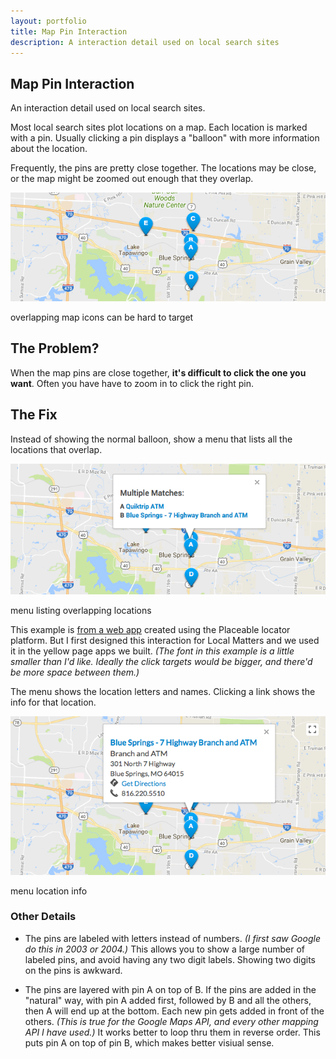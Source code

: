 ```yaml
---
layout: portfolio
title: Map Pin Interaction 
description: A interaction detail used on local search sites
---
```


<section class="white post" markdown="1">
<div class="text" markdown="1">
	
# Map Pin Interaction

<p class="meta">An interaction detail used on local search sites.</p>

Most local search sites plot locations on a map. Each location is marked with a pin. Usually clicking a pin displays a "balloon" with more information about the location.

Frequently, the pins are pretty close together. The locations may be close, or the map might be zoomed out enough that they overlap. 

<div class="">
	<img src="/img/ux/pin-menu-teaser.png" class="full-width border">
	<p class="caption">overlapping map icons can be hard to target</p>
</div>

</div>
</section>	
<section class="dark post" markdown="1">
<div class="text" markdown="1">

## The Problem?

When the map pins are close together, **it's difficult to click the one you want**. Often you have have to zoom in to click the right pin.

</div>
</section>	

<section class="white post" markdown="1">
<div class="text" markdown="1">

## The Fix 

Instead of showing the normal balloon, show a menu that lists all the locations that overlap.

<div class="">
	<img src="/img/ux/pin-menu-crop.png" class="full-width border">
	<p class="caption">menu listing overlapping locations</p>
</div>


This example is [from a web app][umb] created using the Placeable locator platform. But I first designed this interaction for Local Matters and we used it in the yellow page apps we built. *(The font in this example is a little smaller than I'd like. Ideally the click targets would be bigger, and there'd be more space between them.)*

[umb]: https://locations.umb.com/kansas-city-ks

The menu shows the location letters and names. Clicking a link shows the info for that location.

<div class="">
	<img src="/img/ux/pin-info-crop.png" class="full-width border">
	<p class="caption">menu location info</p>
</div>

### Other Details 

- The pins are labeled with letters instead of numbers. *(I first saw Google do this in 2003 or 2004.)* This allows you to show a large number of labeled pins, and avoid having any two digit labels. Showing two digits on the pins is awkward.

- The pins are layered with pin A on top of B. If the pins are added in the "natural" way, with pin A added first, followed by B and all the others, then A will end up at the bottom. Each new pin gets added in front of the others. *(This is true for the Google Maps API, and every other mapping API I have used.)* It works better to loop thru them in reverse order. This puts pin A on top of pin B, which makes better visiual sense.

</div>
</section>	


